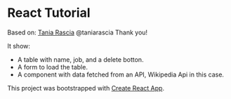 # React Tutorial

Based on: [Tania Rascia](https://www.taniarascia.com/getting-started-with-react/)
@taniarascia Thank you!

It show:
- A table with name, job, and a delete botton.
- A form to load the table.
- A component with data fetched from an API, Wikipedia Api in this case.

This project was bootstrapped with [Create React App](https://github.com/facebook/create-react-app).
